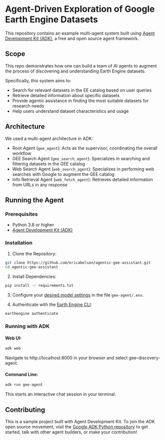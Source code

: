 ﻿# Agent-Driven Exploration of Google Earth Engine Datasets

This repository contains an example multi-agent system built using [Agent
Development Kit (ADK)](https://google.github.io/adk-docs/), a free and open
source agent framework.

## Scope

This repo demonstrates how one can build a team of AI agents to augment the
process of discovering and understanding Earth Engine datasets.

Specifically, this system aims to:

- Search for relevant datasets in the EE catalog based on user queries
- Retrieve detailed information about specific datasets
- Provide agentic assistance in finding the most suitable datasets for research needs
- Help users understand dataset characteristics and usage

## Architecture

We used a multi-agent architecture in ADK:

- Root Agent (`gee_agent`): Acts as the supervisor, coordinating the overall workflow
- GEE Search Agent (`gee_search_agent`): Specializes in searching and filtering datasets in the GEE catalog
- Web Search Agent (`web_search_agent`): Specializes in performing web searches with Google to augment the GEE catalog
- Info Retrieval Agent (`web_fetch_agent`): Retrieves detailed information from URLs in any response

## Running the Agent

### Prerequisites

- Python 3.8 or higher
- [Agent Development Kit (ADK)](https://google.github.io/adk-docs/)

### Installation

1. Clone the Repository:
```bash
git clone https://github.com/ericabelson/agentic-gee-assistant.git
cd agentic-gee-assistant
```

2. Install Dependencies:
```bash
pip install -r requirements.txt
```

3. Configure your [desired model settings](https://google.github.io/adk-docs/get-started/quickstart/#set-up-the-model) in the file `gee-agent/.env`.

4. Authenticate with the [Earth Engine CLI](https://developers.google.com/earth-engine/guides/auth):
```bash
earthengine authenticate
```

### Running with ADK

#### Web UI:
```bash
adk web
```
Navigate to http://localhost:8000 in your browser and select gee-discovery-agent.

#### Command Line:
```bash
adk run gee-agent
```
This starts an interactive chat session in your terminal.

## Contributing

This is a sample project built with Agent Development Kit. To join the ADK open
source movement, visit the
[Google ADK Python repository](https://github.com/google/adk-python)
to get started, talk with other agent builders, or make your contribution!


